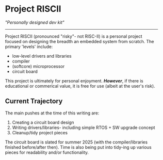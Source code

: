 # Project RISCII
*"Personally designed dev kit"*

---

Project RISCII (pronounced "risky"- not RISC-II) is a personal project focused on designing the breadth an embedded system from scratch. The primary 'levels' include:

- low-level drivers and libraries
- compiler
- (softcore) microprocessor
- circuit board

This project is ultimately for personal enjoyment. ***However***, if there is educational or commerical value, it is free for use (albeit at the user's risk).

## Current Trajectory

The main pushes at the time of this writing are:

1. Creating a circuit board design
2. Writing drivers/libraries- including simple RTOS + SW upgrade concept
3. Cleanup/tidy project pieces

The circuit board is slated for summer 2025 (with the compiler/libraries finished before/after then). Time is also being put into tidy-ing up various pieces for readability and/or functionality.
